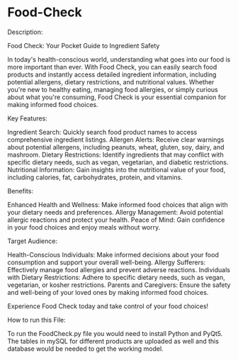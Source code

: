 # Food-Check
Description:

Food Check: Your Pocket Guide to Ingredient Safety

In today's health-conscious world, understanding what goes into our food is more important than ever. With Food Check, you can easily search food products and instantly access detailed ingredient information, including potential allergens, dietary restrictions, and nutritional values. Whether you're new to healthy eating, managing food allergies, or simply curious about what you're consuming, Food Check is your essential companion for making informed food choices.

Key Features:

Ingredient Search: Quickly search food product names to access comprehensive ingredient listings.
Allergen Alerts: Receive clear warnings about potential allergens, including peanuts, wheat, gluten, soy, dairy, and mashroom.
Dietary Restrictions: Identify ingredients that may conflict with specific dietary needs, such as vegan, vegetarian, and diabetic restrictions.
Nutritional Information: Gain insights into the nutritional value of your food, including calories, fat, carbohydrates, protein, and vitamins.

Benefits:

Enhanced Health and Wellness: Make informed food choices that align with your dietary needs and preferences.
Allergy Management: Avoid potential allergic reactions and protect your health.
Peace of Mind: Gain confidence in your food choices and enjoy meals without worry.

Target Audience:

Health-Conscious Individuals: Make informed decisions about your food consumption and support your overall well-being.
Allergy Sufferers: Effectively manage food allergies and prevent adverse reactions.
Individuals with Dietary Restrictions: Adhere to specific dietary needs, such as vegan, vegetarian, or kosher restrictions.
Parents and Caregivers: Ensure the safety and well-being of your loved ones by making informed food choices.

Experience Food Check today and take control of your food choices!

How to run this File:

To run the FoodCheck.py file you would need to install Python and PyQt5. The tables in mySQL for different products are uploaded as well and this database would be needed to get the working model.
